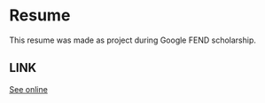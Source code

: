 # Resume

This resume was made as project during Google FEND scholarship.

## LINK

[See online](https://hajczek.github.io/Resume/)
